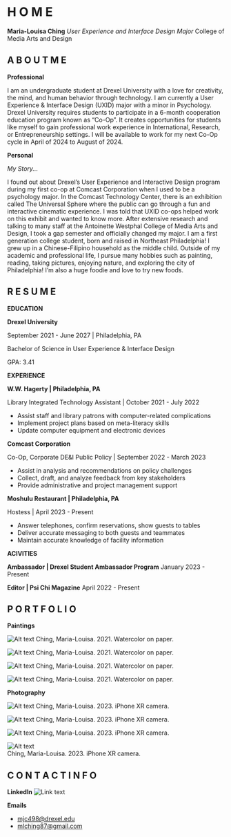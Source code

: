 # H O M E

**Maria-Louisa Ching**
*User Experience and Interface Design Major*
College of Media Arts and Design

## A B O U T  M E
**Professional**

I am an undergraduate student at Drexel University with a love for creativity, the mind, and human behavior through technology. I am currently a User Experience & Interface Design (UXID) major with a minor in Psychology. 
Drexel University requires students to participate in a 6-month cooperation education program known as “Co-Op”. It creates opportunities for students like myself to gain professional work experience in International, Research, or Entrepreneurship settings. I will be available to work for my next Co-Op cycle in April of 2024 to August of 2024. 

**Personal**

*My Story...*

I found out about Drexel’s User Experience and Interactive Design program during my first co-op at Comcast Corporation when I used to be a psychology major. In the Comcast Technology Center, there is an exhibition called The Universal Sphere where the public can go through a fun and interactive cinematic experience. I was told that UXID co-ops helped work on this exhibit and wanted to know more. After extensive research and talking to many staff at the Antoinette Westphal College of Media Arts and Design, I took a gap semester and officially changed my major. 
I am a first generation college student, born and raised in Northeast Philadelphia! I grew up in a Chinese-Filipino household as the middle child. 
Outside of my academic and professional life, I pursue many hobbies such as painting, reading, taking pictures, enjoying nature, and exploring the city of Philadelphia! I’m also a huge foodie and love to try new foods. 

## R E S U M E
**EDUCATION**

**Drexel University**

September 2021 - June 2027 | Philadelphia, PA

Bachelor of Science in User Experience & Interface Design

GPA: 3.41

**EXPERIENCE**

**W.W. Hagerty | Philadelphia, PA**

Library Integrated Technology Assistant | October 2021 - July 2022
* Assist staff and library patrons with computer-related complications
* Implement project plans based on meta-literacy skills
* Update computer equipment and electronic devices 

**Comcast Corporation**

Co-Op, Corporate DE&I Public Policy | September 2022 - March 2023 
* Assist in analysis and recommendations on policy challenges 
* Collect, draft, and analyze feedback from key stakeholders
* Provide administrative and project management support 

**Moshulu Restaurant | Philadelphia, PA**

Hostess | April 2023 - Present
* Answer telephones, confirm reservations, show guests to tables
* Deliver accurate messaging to both guests and teammates
* Maintain accurate knowledge of facility information 


**ACIVITIES**

**Ambassador | Drexel Student Ambassador Program**
January 2023 - Present

**Editor | Psi Chi Magazine**
April 2022 - Present


## P O R T F O L I O
**Paintings** 

![Alt text](warm_waters.jpg) 
Ching, Maria-Louisa. 2021. Watercolor on paper. 



![Alt text](all_around-1.jpg)
Ching, Maria-Louisa. 2021. Watercolor on paper. 



![Alt text](citrus-1.jpg)
Ching, Maria-Louisa. 2021. Watercolor on paper. 



![Alt text](smiles-1.jpg) 
Ching, Maria-Louisa. 2021. Watercolor on paper. 


**Photography**

![Alt text](<Photo 1.jpeg>) 
Ching, Maria-Louisa. 2023. iPhone XR camera.



![Alt text](<Photo 2.jpeg>) 
Ching, Maria-Louisa. 2023. iPhone XR camera.



![Alt text](<Photo 3.jpeg>) 
Ching, Maria-Louisa. 2023. iPhone XR camera.



![Alt text](<Photo 4.jpeg>)  
Ching, Maria-Louisa. 2023. iPhone XR camera.


## C O N T A C T  I N F O 
**LinkedIn**
![Link text](https://www.linkedin.com/in/maria-louisa-ching/) 

**Emails**
* mjc498@drexel.edu
* mlching87@gmail.com 